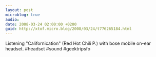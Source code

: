 ```yaml
---
layout: post
microblog: true
audio: 
date: 2008-03-24 02:00:00 +0200
guid: http://xtof.micro.blog/2008/03/24/t776265184.html
---
```

Listening "Californication" (Red Hot Chili P.) with bose mobile on-ear headset. #headset #sound #geektripsfo
